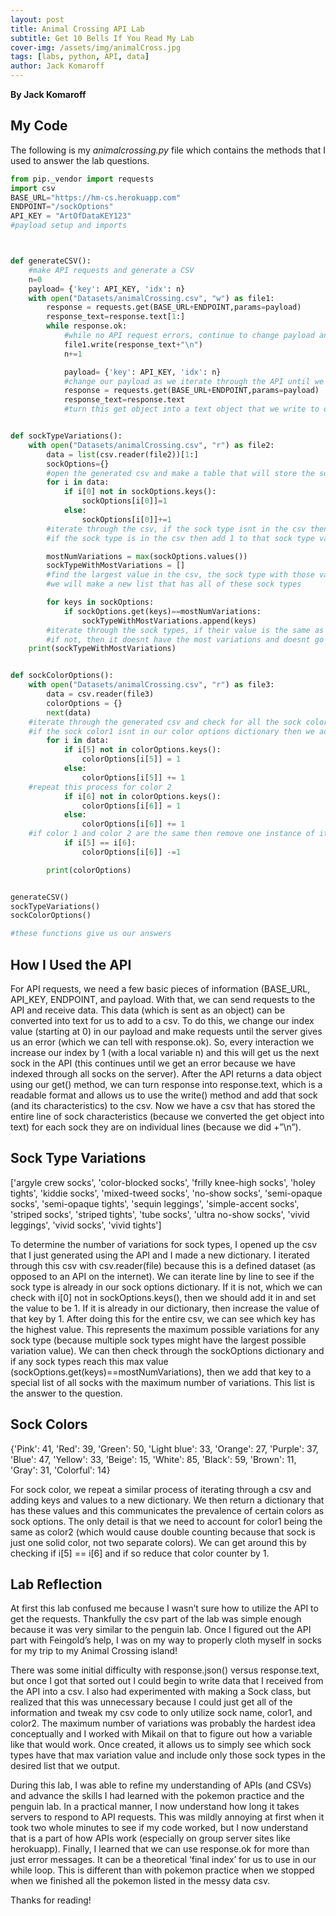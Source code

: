 ```yaml
---
layout: post
title: Animal Crossing API Lab
subtitle: Get 10 Bells If You Read My Lab
cover-img: /assets/img/animalCross.jpg
tags: [labs, python, API, data]
author: Jack Komaroff
---
```

**By Jack Komaroff**

## My Code

The following is my *animalcrossing.py* file which contains the methods that I used to answer the lab questions.

```py
from pip._vendor import requests
import csv
BASE_URL="https://hm-cs.herokuapp.com"
ENDPOINT="/sockOptions"
API_KEY = "ArtOfDataKEY123"
#payload setup and imports



def generateCSV():
    #make API requests and generate a CSV
    n=0
    payload= {'key': API_KEY, 'idx': n}
    with open("Datasets/animalCrossing.csv", "w") as file1:
        response = requests.get(BASE_URL+ENDPOINT,params=payload)
        response_text=response.text[1:]
        while response.ok:
            #while no API request errors, continue to change payload and get new socks items
            file1.write(response_text+"\n")
            n+=1

            payload= {'key': API_KEY, 'idx': n}
            #change our payload as we iterate through the API until we get errors and no more socks are left
            response = requests.get(BASE_URL+ENDPOINT,params=payload)
            response_text=response.text
            #turn this get object into a text object that we write to our csv


def sockTypeVariations():
    with open("Datasets/animalCrossing.csv", "r") as file2:
        data = list(csv.reader(file2))[1:]
        sockOptions={}
        #open the generated csv and make a table that will store the sock types
        for i in data:
            if i[0] not in sockOptions.keys():
                sockOptions[i[0]]=1
            else:
                sockOptions[i[0]]+=1
        #iterate through the csv, if the sock type isnt in the csv then add its type to the csv
        #if the sock type is in the csv then add 1 to that sock type value

        mostNumVariations = max(sockOptions.values())
        sockTypeWithMostVariations = []
        #find the largest value in the csv, the sock type with those values have the most possible variations
        #we will make a new list that has all of these sock types

        for keys in sockOptions:
            if sockOptions.get(keys)==mostNumVariations:
                sockTypeWithMostVariations.append(keys)
        #iterate through the sock types, if their value is the same as the max variation value, then add it to our special list
        #if not, then it doesnt have the most variations and doesnt go in the special list
    print(sockTypeWithMostVariations)


def sockColorOptions():
    with open("Datasets/animalCrossing.csv", "r") as file3:
        data = csv.reader(file3)
        colorOptions = {}
        next(data)
    #iterate through the generated csv and check for all the sock colors
    #if the sock color1 isnt in our color options dictionary then we add it, if it is there then increase our count of that color by 1
        for i in data:
            if i[5] not in colorOptions.keys():
                colorOptions[i[5]] = 1
            else:
                colorOptions[i[5]] += 1
    #repeat this process for color 2
            if i[6] not in colorOptions.keys():
                colorOptions[i[6]] = 1
            else:
                colorOptions[i[6]] += 1
    #if color 1 and color 2 are the same then remove one instance of it so we dont double count
            if i[5] == i[6]:
                colorOptions[i[6]] -=1 

        print(colorOptions)


generateCSV()
sockTypeVariations()
sockColorOptions()

#these functions give us our answers
```
## How I Used the API

For API requests, we need a few basic pieces of information (BASE_URL, API_KEY, ENDPOINT, and payload. With that, we can send requests to the API and receive data. This data (which is sent as an object) can be converted into text for us to add to a csv. To do this, we change our index value (starting at 0) in our payload and make requests until the server gives us an error (which we can tell with response.ok). So, every interaction we increase our index by 1 (with a local variable n) and this will get us the next sock in the API (this continues until we get an error because we have indexed through all socks on the server). After the API returns a data object using our get() method, we can turn response into response.text, which is a readable format and allows us to use the write() method and add that sock (and its characteristics) to the csv. Now we have a csv that has stored the entire line of sock characteristics (because we converted the get object into text) for each sock they are on individual lines (because we did +”\n”). 

## Sock Type Variations

['argyle crew socks', 'color-blocked socks', 'frilly knee-high socks', 'holey tights', 'kiddie socks', 'mixed-tweed socks', 'no-show socks', 'semi-opaque socks', 'semi-opaque tights', 'sequin leggings', 'simple-accent socks', 'striped socks', 'striped tights', 'tube socks', 'ultra no-show socks', 'vivid leggings', 'vivid socks', 'vivid tights']

To determine the number of variations for sock types, I opened up the csv that I just generated using the API and I made a new dictionary. I iterated through this csv with csv.reader(file) because this is a defined dataset (as opposed to an API on the internet). We can iterate line by line to see if the sock type is already in our sock options dictionary. If it is not, which we can check with i[0] not in sockOptions.keys(), then we should add it in and set the value to be 1. If it is already in our dictionary, then increase the value of that key by 1. After doing this for the entire csv, we can see which key has the highest value. This represents the maximum possible variations for any sock type (because multiple sock types might have the largest possible variation value). We can then check through the sockOptions dictionary and if any sock types reach this max value (sockOptions.get(keys)==mostNumVariations), then we add that key to a special list of all socks with the maximum number of variations. This list is the answer to the question.

## Sock Colors

{'Pink': 41, 'Red': 39, 'Green': 50, 'Light blue': 33, 'Orange': 27, 'Purple': 37, 'Blue': 47, 'Yellow': 33, 'Beige': 15, 'White': 85, 'Black': 59, 'Brown': 11, 'Gray': 31, 'Colorful': 14}

For sock color, we repeat a similar process of iterating through a csv and adding keys and values to a new dictionary. We then return a dictionary that has these values and this communicates the prevalence of certain colors as sock options. The only detail is that we need to account for color1 being the same as color2 (which would cause double counting because that sock is just one solid color, not two separate colors). We can get around this by checking if i[5] == i[6] and if so reduce that color counter by 1. 

## Lab Reflection
 
At first this lab confused me because I wasn’t sure how to utilize the API to get the requests. Thankfully the csv part of the lab was simple enough because it was very similar to the penguin lab. Once I figured out the API part with Feingold’s help, I was on my way to properly cloth myself in socks for my trip to my Animal Crossing island! 

There was some initial difficulty with response.json() versus response.text, but once I got that sorted out I could begin to write data that I received from the API into a csv. I also had experimented with making a Sock class, but realized that this was unnecessary because I could just get all of the information and tweak my csv code to only utilize sock name, color1, and color2.  The maximum number of variations was probably the hardest idea conceptually and I worked with Mikail on that to figure out how a variable like that would work. Once created, it allows us to simply see which sock types have that max variation value and include only those sock types in the desired list that we output. 

During this lab, I was able to refine my understanding of APIs (and CSVs) and advance the skills I had learned with the pokemon practice and the penguin lab. In a practical manner, I now understand how long it takes servers to respond to API requests. This was mildly annoying at first when it took two whole minutes to see if my code worked, but I now understand that is a part of how APIs work (especially on group server sites like herokuapp). Finally, I learned that we can use response.ok for more than just error messages. It can be a theoretical ‘final index’ for us to use in our while loop. This is different than with pokemon practice when we stopped when we finished all the pokemon listed in the messy data csv. 

Thanks for reading!
